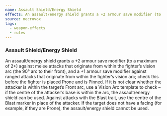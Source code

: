 ```yaml
---
name: Assault Shield/Energy Shield
effects: An assault/energy shield grants a +2 armour save modifier (to a maximum of 2+)against melee attacks that originate from within the fighter’s vision arc (the 90° arcto their front), and a +1 armour save modifier against ranged attacks that originatefrom within the fighter’s vision arc; check this before the fighter is placed Prone andis Pinned. If it is not clear whether the attacker is within the target’s Front arc, usea Vision Arc template to check – if the centre of the attacker’s base is within thearc, the assault/energy shield can be used. Against attacks with the Blast trait, usethe centre of the Blast marker in place of the attacker. If the target does not have afacing (for example, if they are Prone), the assault/energy shield cannot be used.
source: necrovox
tags:
  - weapon-effects
  - rules
---
```

### Assault Shield/Energy Shield

An assault/energy shield grants a +2 armour save modifier (to a maximum of 2+)
against melee attacks that originate from within the fighter’s vision arc (the 90° arc
to their front), and a +1 armour save modifier against ranged attacks that originate
from within the fighter’s vision arc; check this before the fighter is placed Prone and
is Pinned. If it is not clear whether the attacker is within the target’s Front arc, use
a Vision Arc template to check – if the centre of the attacker’s base is within the
arc, the assault/energy shield can be used. Against attacks with the Blast trait, use
the centre of the Blast marker in place of the attacker. If the target does not have a
facing (for example, if they are Prone), the assault/energy shield cannot be used.